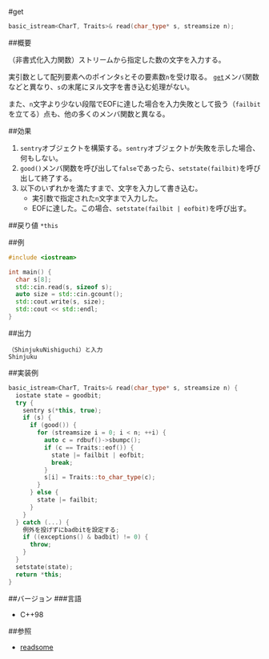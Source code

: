 #get
```cpp
basic_istream<CharT, Traits>& read(char_type* s, streamsize n);
```

##概要

（非書式化入力関数）ストリームから指定した数の文字を入力する。

実引数として配列要素へのポインタ`s`とその要素数`n`を受け取る。
[`get`](get.md)メンバ関数などと異なり、`s`の末尾にヌル文字を書き込む処理がない。

また、`n`文字より少ない段階でEOFに達した場合を入力失敗として扱う（`failbit`を立てる）点も、他の多くのメンバ関数と異なる。

##効果
1. `sentry`オブジェクトを構築する。`sentry`オブジェクトが失敗を示した場合、何もしない。
1. `good()`メンバ関数を呼び出して`false`であったら、`setstate(failbit)`を呼び出して終了する。
1. 以下のいずれかを満たすまで、文字を入力して書き込む。
    - 実引数で指定された`n`文字まで入力した。
    - EOFに達した。この場合、`setstate(failbit | eofbit)`を呼び出す。

##戻り値
`*this`

##例
```cpp
#include <iostream>

int main() {
  char s[8];
  std::cin.read(s, sizeof s);
  auto size = std::cin.gcount();
  std::cout.write(s, size);
  std::cout << std::endl;
}
```

##出力
```
（ShinjukuNishiguchi）と入力
Shinjuku
```

##実装例
```cpp
basic_istream<CharT, Traits>& read(char_type* s, streamsize n) {
  iostate state = goodbit;
  try {
    sentry s(*this, true);
    if (s) {
      if (good()) {
        for (streamsize i = 0; i < n; ++i) {
          auto c = rdbuf()->sbumpc();
          if (c == Traits::eof()) {
            state |= failbit | eofbit;
            break;
          }
          s[i] = Traits::to_char_type(c);
        }
      } else {
        state |= failbit;
      }
    }
  } catch (...) {
    例外を投げずにbadbitを設定する;
    if ((exceptions() & badbit) != 0) {
      throw;
    }
  }
  setstate(state);
  return *this;
}
```

##バージョン
###言語
- C++98

##参照
- [readsome](readsome.md)
